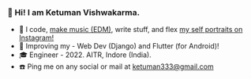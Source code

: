 ### 💎 Hi! I am Ketuman Vishwakarma. 

- 💙 I code, [make music (EDM)](https://www.youtube.com/channel/UCZrpkuw254gMrjlIZd8bS1g), write stuff, and flex [my self portraits on Instagram!](https://www.instagram.com/k2maan/)
- 🐢 Improving my - Web Dev (Django) and Flutter (for Android)!
- 🎓 Engineer - 2022. AITR, Indore (India).
- ☎️ Ping me on any social or mail at ketuman333@gmail.com
